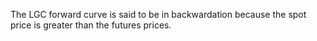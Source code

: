 The LGC forward curve is said to be in backwardation because the spot price is greater than the futures prices.